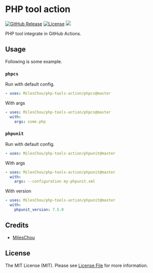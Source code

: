 # PHP tool action

[![GitHub Release](https://img.shields.io/github/tag/MilesChou/php-tools-action.svg)](https://github.com/MilesChou/php-tools-action/releases)
[![License](https://img.shields.io/badge/license-MIT-brightgreen.svg)](LICENSE)
![](https://github.com/MilesChou/php-tools-action/workflows/Testing/badge.svg)

PHP tool integrate in GitHub Actions.

## Usage

Following is some example.

### `phpcs`

Run with default config.

```yaml
- uses: MilesChou/php-tools-action/phpcs@master
```

With args

```yaml
- uses: MilesChou/php-tools-action/phpcs@master
  with:
    args: some.php
```

### `phpunit`

Run with default config.

```yaml
- uses: MilesChou/php-tools-action/phpunit@master
```

With args

```yaml
- uses: MilesChou/php-tools-action/phpunit@master
  with:
    args: --configuration my-phpunit.xml
```

With version

```yaml
- uses: MilesChou/php-tools-action/phpunit@master
  with:
    phpunit_version: 7.5.0
```

## Credits

* [MilesChou](https://github.com/MilesChou)

## License

The MIT License (MIT). Please see [License File](LICENSE) for more information.
